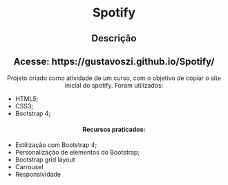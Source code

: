 <h1 align="center">Spotify</h1>
<h2 align="center">Descrição</h2>
<h2 align="center">Acesse: https://gustavoszi.github.io/Spotify/</h2>
<p align="center">Projeto criado como atividade de um curso, com o objetivo de copiar o site inicial do spotify. Foram utilizados:</p>
<ul>
  <li>HTML5;</li>
  <li>CSS3;</li>
  <li>Bootstrap 4;</li>
</ul>
<h4 align="center">Recursos praticados:</h4>
<ul>
  <li>Estilização com Bootstrap 4;</li>
  <li>Personalização de elementos do Bootstrap;</li>
  <li>Bootstrap grid layout</li>
  <li>Carrousel</li>
  <li>Responsividade</li>
</ul>
